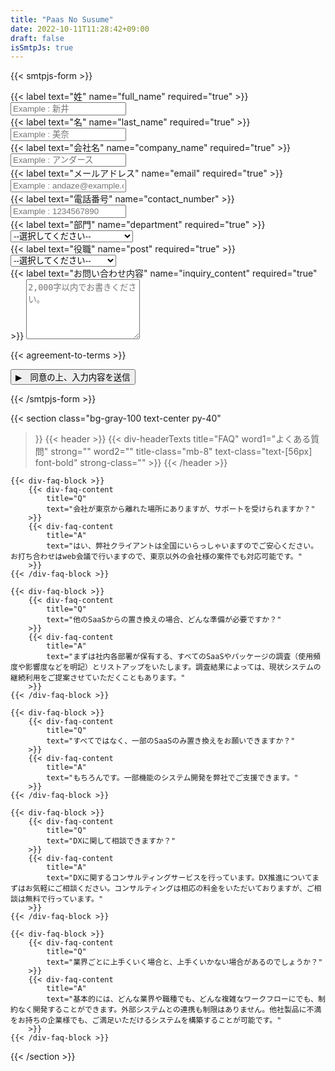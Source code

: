 ```yaml
---
title: "Paas No Susume"
date: 2022-10-11T11:28:42+09:00
draft: false
isSmtpJs: true
---
```


<!-- title, subtitle, description, img-path -->
<!-- title, subtitle, description, img-path -->
<!-- title, subtitle, description, img-path -->
<!-- title, subtitle, description, img-path -->

{{< smtpjs-form >}}
<!-- todo: input系(input,select,textarea) をショートコード化する -->
<div>
    {{< label text="姓" name="full_name" required="true" >}}
    <input
        class="w-full px-4 py-3 mb-3 text-black placeholder-gray-300 bg-gray-100 bg-opacity-50 border border-white focus:ring-0 focus:border-white"
        id="full_name" name="full_name" type="text" placeholder="Example : 新井" required>
</div>

<div>
    {{< label text="名" name="last_name" required="true" >}}
    <input
        class="w-full px-4 py-3 mb-3 text-black placeholder-gray-300 bg-gray-100 bg-opacity-50 border border-white focus:ring-0 focus:border-white"
        id="last_name" name="last_name" type="text" placeholder="Example : 美奈" required>
</div>

<div>
    {{< label text="会社名" name="company_name" required="true" >}}
    <input
        class="w-full px-4 py-3 mb-3 text-black placeholder-gray-300 bg-gray-100 bg-opacity-50 border border-white focus:ring-0 focus:border-white"
        id="company_name" name="company_name" type="text" placeholder="Example : アンダース" required>
</div>

<div>
    {{< label text="メールアドレス" name="email" required="true" >}}
    <input
        class="w-full px-4 py-3 mb-3 text-black placeholder-gray-300 bg-gray-100 bg-opacity-50 border border-white focus:ring-0 focus:border-white"
        id="email" name="email" type="text" placeholder="Example : andaze@example.com" required>
</div>

<div>
    {{< label text="電話番号" name="contact_number" >}}
    <input
        class="w-full px-4 py-3 mb-3 text-black placeholder-gray-300 bg-gray-100 bg-opacity-50 border border-white focus:ring-0 focus:border-white"
        id="contact_number" name="contact_number" type="text" placeholder="Example : 1234567890">
</div>

<div>
    {{< label text="部門" name="department" required="true" >}}
    <select name="department"
        class="w-full px-4 py-3 mb-3 text-black placeholder-gray-300 bg-gray-100 bg-opacity-50 border border-white focus:ring-0 focus:border-white"
        id="department"
        required
    >
        <option class="text-gray-500 bg-gray-100 bg-opacity-50" selected>--選択してください--</option>
        <option value="経営全般">経営全般</option>
        <option value="営業">営業</option>
        <option value="マーケティング・広報・企画">マーケティング・広報・企画</option>
        <option value="情報システム">情報システム</option>
        <option value="人事・総務">人事・総務</option>
        <option value="その他">その他</option>
    </select>
</div>

<div>
    {{< label text="役職" name="post" required="true" >}}
    <select name="post"
        class="w-full px-4 py-3 mb-3 text-black placeholder-gray-300 bg-gray-100 bg-opacity-50 border border-white focus:ring-0 focus:border-white"
        id="post"
        required
    >
        <option class="text-gray-500 bg-gray-100 bg-opacity-50" selected>--選択してください--</option>
        <option value="経営者・役員">経営者・役員</option>
        <option value="部長クラス">部長クラス</option>
        <option value="課長・係長・主任クラス">課長・係長・主任クラス</option>
        <option value="一般社員">一般社員</option>
        <option value="個人">個人</option>
        <option value="学生">学生</option>
        <option value="その他">その他</option>
    </select>
</div>

<div>
    {{< label text="お問い合わせ内容" name="inquiry_content" required="true" >}}
    <textarea
        class="w-full px-4 py-3 mb-3 text-black placeholder-gray-300 bg-gray-100 bg-opacity-50 border border-white focus:ring-0 focus:border-white"
        rows="6" name="inquiry_content" id="inquiry_content" placeholder="2,000字以内でお書きください。"></textarea>
</div>

{{< agreement-to-terms >}}

<div>
    <button type="submit">
        ▶︎　同意の上、入力内容を送信
    </button>
</div>

{{< /smtpjs-form >}}


{{< section
    class="bg-gray-100 text-center py-40"
>}}
    {{< header >}}
        {{< div-headerTexts
            title="FAQ"
            word1="よくある質問"
            strong=""
            word2=""
            title-class="mb-8"
            text-class="text-[56px] font-bold"
            strong-class=""
        >}}
    {{< /header >}}

    {{< div-faq-block >}}
        {{< div-faq-content
            title="Q"
            text="会社が東京から離れた場所にありますが、サポートを受けられますか？"
        >}}
        {{< div-faq-content
            title="A"
            text="はい、弊社クライアントは全国にいらっしゃいますのでご安心ください。お打ち合わせはweb会議で行いますので、東京以外の会社様の案件でも対応可能です。"
        >}}
    {{< /div-faq-block >}}

    {{< div-faq-block >}}
        {{< div-faq-content
            title="Q"
            text="他のSaaSからの置き換えの場合、どんな準備が必要ですか？"
        >}}
        {{< div-faq-content
            title="A"
            text="まずは社内各部署が保有する、すべてのSaaSやパッケージの調査（使用頻度や影響度などを明記）とリストアップをいたします。調査結果によっては、現状システムの継続利用をご提案させていただくこともあります。"
        >}}
    {{< /div-faq-block >}}

    {{< div-faq-block >}}
        {{< div-faq-content
            title="Q"
            text="すべてではなく、一部のSaaSのみ置き換えをお願いできますか？"
        >}}
        {{< div-faq-content
            title="A"
            text="もちろんです。一部機能のシステム開発を弊社でご支援できます。"
        >}}
    {{< /div-faq-block >}}

    {{< div-faq-block >}}
        {{< div-faq-content
            title="Q"
            text="DXに関して相談できますか？"
        >}}
        {{< div-faq-content
            title="A"
            text="DXに関するコンサルティングサービスを行っています。DX推進についてまずはお気軽にご相談ください。コンサルティングは相応の料金をいただいておりますが、ご相談は無料で行っています。"
        >}}
    {{< /div-faq-block >}}

    {{< div-faq-block >}}
        {{< div-faq-content
            title="Q"
            text="業界ごとに上手くいく場合と、上手くいかない場合があるのでしょうか？"
        >}}
        {{< div-faq-content
            title="A"
            text="基本的には、どんな業界や職種でも、どんな複雑なワークフローにでも、制約なく開発することができます。外部システムとの連携も制限はありません。他社製品に不満をお持ちの企業様でも、ご満足いただけるシステムを構築することが可能です。"
        >}}
    {{< /div-faq-block >}}
{{< /section >}}
